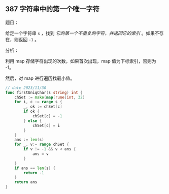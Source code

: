 ## 387 字符串中的第一个唯一字符

题目：

给定一个字符串 `s` ，找到 *它的第一个不重复的字符，并返回它的索引* 。如果不存在，则返回 `-1` 。



分析：

利用 map 存储字符出现的次数，如果首次出现，map 值为下标索引，否则为 -1。

然后，对 map 进行遍历找最小值。

```go
// date 2023/11/30
func firstUniqChar(s string) int {
    chSet := make(map[rune]int, 32)
    for i, c := range s {
        _, ok := chSet[c]
        if ok {
            chSet[c] = -1
        } else {
            chSet[c] = i
        }
    }
    ans := len(s)
    for _, v:= range chSet {
        if v != -1 && v < ans {
            ans = v
        }
    }
    if ans == len(s) {
        return -1
    }
    return ans
}
```


